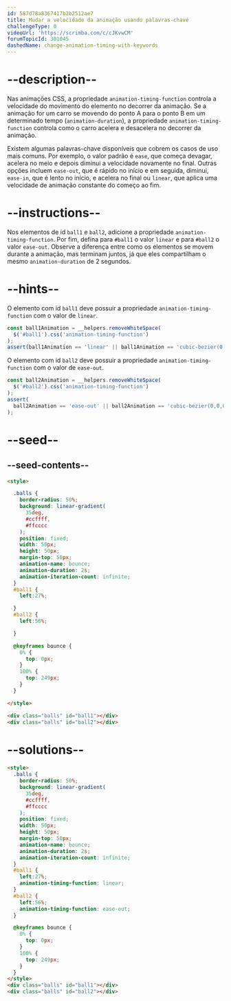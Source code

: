 ```yaml
---
id: 587d78a8367417b2b2512ae7
title: Mudar a velocidade da animação usando palavras-chave
challengeType: 0
videoUrl: 'https://scrimba.com/c/cJKvwCM'
forumTopicId: 301045
dashedName: change-animation-timing-with-keywords
---
```


# --description--

Nas animações CSS, a propriedade `animation-timing-function` controla a velocidade do movimento do elemento no decorrer da animação. Se a animação for um carro se movendo do ponto A para o ponto B em um determinado tempo (`animation-duration`), a propriedade `animation-timing-function` controla como o carro acelera e desacelera no decorrer da animação.

Existem algumas palavras-chave disponíveis que cobrem os casos de uso mais comuns. Por exemplo, o valor padrão é `ease`, que começa devagar, acelera no meio e depois diminui a velocidade novamente no final. Outras opções incluem `ease-out`, que é rápido no início e em seguida, diminui, `ease-in`, que é lento no início, e acelera no final ou `linear`, que aplica uma velocidade de animação constante do começo ao fim.

# --instructions--

Nos elementos de id `ball1` e `ball2`, adicione a propriedade `animation-timing-function`. Por fim, defina para `#ball1` o valor `linear` e para `#ball2` o valor `ease-out`. Observe a diferença entre como os elementos se movem durante a animação, mas terminam juntos, já que eles compartilham o mesmo `animation-duration` de 2 segundos.

# --hints--

O elemento com id `ball1` deve possuir a propriedade `animation-timing-function` com o valor de `linear`.

```js
const ball1Animation = __helpers.removeWhiteSpace(
  $('#ball1').css('animation-timing-function')
);
assert(ball1Animation == 'linear' || ball1Animation == 'cubic-bezier(0,0,1,1)');
```

O elemento com id `ball2` deve possuir a propriedade `animation-timing-function` com o valor de `ease-out`.

```js
const ball2Animation = __helpers.removeWhiteSpace(
  $('#ball2').css('animation-timing-function')
);
assert(
  ball2Animation == 'ease-out' || ball2Animation == 'cubic-bezier(0,0,0.58,1)'
);
```

# --seed--

## --seed-contents--

```html
<style>

  .balls {
    border-radius: 50%;
    background: linear-gradient(
      35deg,
      #ccffff,
      #ffcccc
    );
    position: fixed;
    width: 50px;
    height: 50px;
    margin-top: 50px;
    animation-name: bounce;
    animation-duration: 2s;
    animation-iteration-count: infinite;
  }
  #ball1 {
    left:27%;

  }
  #ball2 {
    left:56%;

  }

  @keyframes bounce {
    0% {
      top: 0px;
    }
    100% {
      top: 249px;
    }
  }

</style>

<div class="balls" id="ball1"></div>
<div class="balls" id="ball2"></div>
```

# --solutions--

```html
<style>
  .balls {
    border-radius: 50%;
    background: linear-gradient(
      35deg,
      #ccffff,
      #ffcccc
    );
    position: fixed;
    width: 50px;
    height: 50px;
    margin-top: 50px;
    animation-name: bounce;
    animation-duration: 2s;
    animation-iteration-count: infinite;
  }
  #ball1 {
    left:27%;
    animation-timing-function: linear;
  }
  #ball2 {
    left:56%;
    animation-timing-function: ease-out;
  }

  @keyframes bounce {
    0% {
      top: 0px;
    }
    100% {
      top: 249px;
    }
  }
</style>
<div class="balls" id="ball1"></div>
<div class="balls" id="ball2"></div>
```
